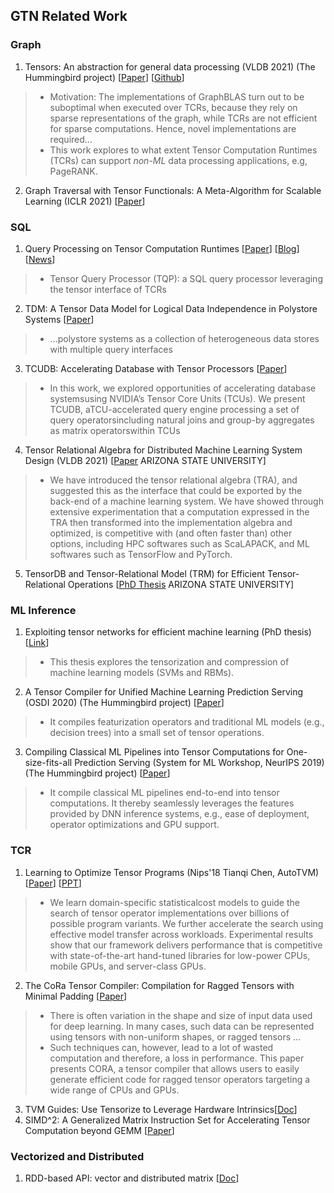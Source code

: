 ## GTN Related Work

### Graph
1. Tensors: An abstraction for general data processing (VLDB 2021) (The Hummingbird project) [[Paper](http://vldb.org/pvldb/vol14/p1797-koutsoukos.pdf)] [[Github](https://github.com/microsoft/hummingbird)]
> * Motivation: The implementations of GraphBLAS turn out to be suboptimal when executed over TCRs, because they rely on sparse representations of the graph, while TCRs are not efficient for sparse computations. Hence, novel implementations are required...
> * This work explores to what extent Tensor Computation Runtimes (TCRs) can support *non-ML* data processing applications, e.g, PageRANK.
2. Graph Traversal with Tensor Functionals: A Meta-Algorithm for Scalable Learning (ICLR 2021) [[Paper](https://openreview.net/forum?id=6DOZ8XNNfGN)]


### SQL
1. Query Processing on Tensor Computation Runtimes [[Paper](https://arxiv.org/pdf/2203.01877.pdf)] [[Blog](https://medium.com/syncedreview/meet-tqp-the-first-query-processor-to-run-on-tensor-computation-runtimes-delivers-up-to-20x-7d1f09d3b9f8)] [[News](https://www.marktechpost.com/2022/03/13/researchers-from-the-university-of-washington-and-uc-san-diego-introduce-tensor-query-processor-tqp-with-tensor-computation-runtimes-for-query-processing-20x-speedup/)]
> * Tensor Query Processor (TQP): a SQL query processor leveraging the tensor interface of TCRs
2. TDM: A Tensor Data Model for Logical Data Independence in Polystore Systems [[Paper](http://eric-leclercq.fr/papers/VLDB-Polystore-2018.pdf)]
> * ...polystore systems as a collection of heterogeneous data stores with multiple query interfaces
3. TCUDB: Accelerating Database with Tensor Processors [[Paper](https://arxiv.org/pdf/2112.07552.pdf)]
> * In this work, we explored opportunities of accelerating database systemsusing NVIDIA’s Tensor Core Units (TCUs). We present TCUDB, aTCU-accelerated query engine processing a set of query operatorsincluding natural joins and group-by aggregates as matrix operatorswithin TCUs
4. Tensor Relational Algebra for Distributed Machine Learning System Design (VLDB 2021) [[Paper](http://www.vldb.org/pvldb/vol14/p1338-yuan.pdf) ARIZONA STATE UNIVERSITY]
> * We have introduced the tensor relational algebra (TRA), and suggested this as the interface that could be exported by the back-end of a machine learning system. We have showed through extensive experimentation that a computation expressed in the TRA then transformed into the implementation algebra and optimized, is competitive with (and often faster than) other options, including HPC softwares such as ScaLAPACK, and ML softwares such as TensorFlow and PyTorch.
5. TensorDB and Tensor-Relational Model (TRM) for Efficient Tensor-Relational Operations [[PhD Thesis](https://core.ac.uk/download/pdf/79573386.pdf) ARIZONA STATE UNIVERSITY]
### ML Inference
1. Exploiting tensor networks for efficient machine learning (PhD thesis) [[Link](https://hub.hku.hk/handle/10722/308618)]
> * This thesis explores the tensorization and compression of machine learning models (SVMs and RBMs).
2. A Tensor Compiler for Unified Machine Learning Prediction Serving (OSDI 2020) (The Hummingbird project) [[Paper](https://web.eecs.umich.edu/~mosharaf/Readings/Hummingbird.pdf)]
> * It compiles featurization operators and traditional ML models (e.g., decision trees) into a small set of tensor operations.
3. Compiling Classical ML Pipelines into Tensor Computations for One-size-fits-all Prediction Serving (System for ML Workshop, NeurIPS 2019) (The Hummingbird project) [[Paper](http://learningsys.org/neurips19/assets/papers/27_CameraReadySubmission_Hummingbird%20(5).pdf)]
> * It compile classical ML pipelines end-to-end into tensor computations. It thereby seamlessly leverages the features provided by DNN inference systems, e.g., ease of deployment, operator optimizations and GPU support.

### TCR 
1. Learning to Optimize Tensor Programs (Nips'18 Tianqi Chen, AutoTVM) [[Paper](https://arxiv.org/pdf/1805.08166.pdf)] [[PPT](https://nips.cc/media/nips-2018/Slides/12580.pdf)]
> *  We learn domain-specific statisticalcost models to guide the search of tensor operator implementations over billions of possible program variants. We further accelerate the search using effective model transfer across workloads. Experimental results show that our framework delivers performance that is competitive with state-of-the-art hand-tuned libraries for low-power CPUs, mobile GPUs, and server-class GPUs.
2. The CoRa Tensor Compiler: Compilation for Ragged Tensors with Minimal Padding [[Paper](https://www.pdl.cmu.edu/PDL-FTP/BigLearning/fegade-2110.10221.pdf)]
> * There is often variation in the shape and size of input data used for deep learning. In many cases, such data can be represented using tensors with non-uniform shapes, or ragged tensors ...
> *  Such techniques can, however, lead to a lot of wasted computation and therefore, a loss in performance. This paper presents CORA, a tensor compiler that allows users to easily generate efficient code for ragged tensor operators targeting a wide range of CPUs and GPUs. 
3. TVM Guides: Use Tensorize to Leverage Hardware Intrinsics[[Doc](https://tvm.apache.org/docs/how_to/work_with_schedules/tensorize.html)]
4. SIMD^2: A Generalized Matrix Instruction Set for Accelerating Tensor Computation beyond GEMM [[Paper](https://arxiv.org/pdf/2205.01252.pdf)]


### Vectorized and Distributed
1. RDD-based API: vector and distributed matrix [[Doc](https://spark.apache.org/docs/latest/mllib-data-types.html)]
